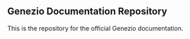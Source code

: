 ## Genezio Documentation Repository

This is the repository for the official Genezio documentation.
